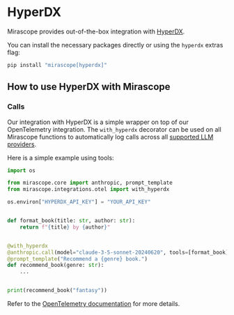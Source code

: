 # HyperDX

Mirascope provides out-of-the-box integration with [HyperDX](https://www.hyperdx.io/).

You can install the necessary packages directly or using the `hyperdx` extras flag:

```python
pip install "mirascope[hyperdx]"
```

## How to use HyperDX with Mirascope

### Calls

Our integration with HyperDX is a simple wrapper on top of our OpenTelemetry integration. The `with_hyperdx` decorator can be used on all Mirascope functions to automatically log calls across all [supported LLM providers](../learn/calls.md#supported-providers).

Here is a simple example using tools:

```python
import os

from mirascope.core import anthropic, prompt_template
from mirascope.integrations.otel import with_hyperdx

os.environ["HYPERDX_API_KEY"] = "YOUR_API_KEY"


def format_book(title: str, author: str):
    return f"{title} by {author}"


@with_hyperdx
@anthropic.call(model="claude-3-5-sonnet-20240620", tools=[format_book])
@prompt_template("Recommend a {genre} book.")
def recommend_book(genre: str):
    ...


print(recommend_book("fantasy"))
```

Refer to the [OpenTelemetry documentation](./otel.md) for more details.
